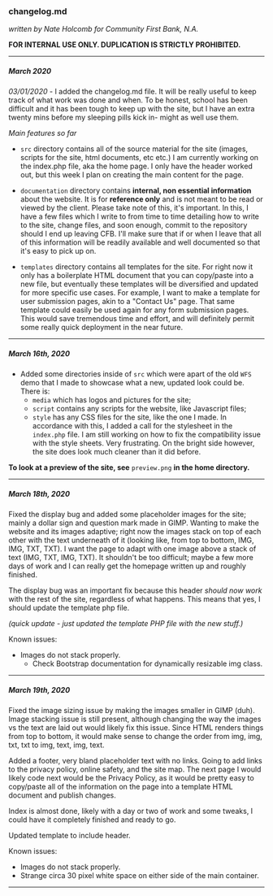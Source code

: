 ### changelog.md 

*written by Nate Holcomb for Community First Bank, N.A.*

**FOR INTERNAL USE ONLY. DUPLICATION IS STRICTLY PROHIBITED.**

----

##### March 2020

*03/01/2020* - I added the changelog.md file. It will be really useful to keep 
track of what work was done and when. To be honest, school has been difficult
and it has been tough to keep up with the site, but I have an extra twenty mins
before my sleeping pills kick in- might as well use them. 

*Main features so far*

- `src` directory contains all of the source material for the site
(images, scripts for the site, html documents, etc etc.) I am currently working
on the index.php file, aka the home page. I only have the header worked out, but
this week I plan on creating the main content for the page. 

- `documentation` directory contains **internal, non essential information** about
the website. It is for **reference only** and is not meant to be read or viewed by
the client. Please take note of this, it's important. In this, I have a few files
which I write to from time to time detailing how to write to the site, change files,
and soon enough, commit to the repository should I end up leaving CFB. I'll make sure
that if or when I leave that all of this information will be readily available and
well documented so that it's easy to pick up on.

- `templates` directory contains all templates for the site. For right now it 
only has a boilerplate HTML document that you can copy/paste into a new file,
but eventually these templates will be diversified and updated for more specific
use cases. For example, I want to make a template for user submission pages, akin
to a "Contact Us" page. That same template could easily be used again for any form
submission pages. This would save tremendous time and effort, and will definitely
permit some really quick deployment in the near future. 

----

##### March 16th, 2020

- Added some directories inside of `src` which were apart of the old `WFS` demo
that I made to showcase what a new, updated look could be. There is:
	- `media` which has logos and pictures for the site;
	- `script` contains any scripts for the website, like Javascript files; 
	- `style` has any CSS files for the site, like the one I made. 
In accordance with this, I added a call for the stylesheet in the `index.php`
file. I am still working on how to fix the compatibility issue with the style
sheets. Very frustrating. On the bright side however, the site does look much
cleaner than it did before. 

**To look at a preview of the site, see** `preview.png` **in the home directory.**

----

##### March 18th, 2020

Fixed the display bug and added some placeholder images for the site; mainly a 
dollar sign and question mark made in GIMP. Wanting to make the website and its
images adaptive; right now the images stack on top of each other with the text
underneath of it (looking like, from top to bottom, IMG, IMG, TXT, TXT). I want
the page to adapt with one image above a stack of text (IMG, TXT, IMG, TXT). It
shouldn't be too difficult; maybe a few more days of work and I can really get
the homepage written up and roughly finished. 

The display bug was an important fix because this header *should now work* with
the rest of the site, regardless of what happens. This means that yes, I should
update the template php file. 

*(quick update - just updated the template PHP file with the new stuff.)*

Known issues:
- Images do not stack properly.
	- Check Bootstrap documentation for dynamically resizable img class.

----

##### March 19th, 2020

Fixed the image sizing issue by making the images smaller in GIMP (duh). Image
stacking issue is still present, although changing the way the images vs the
text are laid out would likely fix this issue. Since HTML renders things from
top to bottom, it would make sense to change the order from img, img, txt, txt
to img, text, img, text. 

Added a footer, very bland placeholder text with no links. Going to add links
to the privacy policy, online safety, and the site map. The next page I would 
likely code next would be the Privacy Policy, as it would be pretty easy to 
copy/paste all of the information on the page into a template HTML document and
publish changes. 

Index is almost done, likely with a day or two of work and some tweaks, I could
have it completely finished and ready to go.

Updated template to include header. 

Known issues:
- Images do not stack properly. 
- Strange circa 30 pixel white space on either side of the main container.


----


